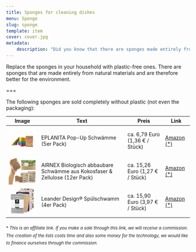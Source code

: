 ```yaml
---
title: Sponges for cleaning dishes
menu: Sponge
slug: sponge
template: item
cover: cover.jpg
metadata:
    description: "Did you know that there are sponges made entirely from natural materials?"
---
```


Replace the sponges in your household with plastic-free ones. There are sponges that are made entirely from natural materials and are therefore better for the environment.

===

The following sponges are sold completely without plastic (not even the packaging):

| Image | Text | Preis | Link |
|-------|--------|--------|--------|
| ![EPLANITA Pop-Up Schwämme](popup.jpg) | EPLANITA Pop-Up Schwämme (5er Pack) | ca. 6,79 Euro (1,36 € / Stück) | [Amazon (*)](https://amzn.to/3CQ4Clq) |
| ![AIRNEX Biologisch abbaubare Schwämme](airnex.jpg) | AIRNEX Biologisch abbaubare Schwämme aus Kokosfaser & Zellulose (12er Pack) | ca. 15,26 Euro (1,27 € / Stück) | [Amazon (*)](https://amzn.to/3Xc4q8m) |
| ![Leander Design® Spülschwamm](leander.jpg) | Leander Design® Spülschwamm (4er Pack) | ca. 15,90 Euro (3,97 € / Stück) | [Amazon (*)](https://amzn.to/3w5UzF4) |


 <sub>\* *This is an affiliate link. If you make a sale through this link, we will receive a commission. The creation of the lists costs time and also some money for the technology, we would like to finance ourselves through the commission.*</sub>